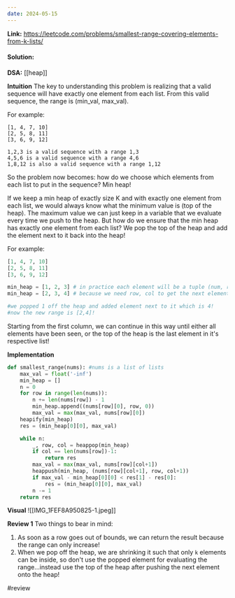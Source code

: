 ```yaml
---
date: 2024-05-15
---
```

**Link:** https://leetcode.com/problems/smallest-range-covering-elements-from-k-lists/
#### Solution:

**DSA:** [[heap]]

**Intuition**
The key to understanding this problem is realizing that a valid sequence will have exactly one element from each list. From this valid sequence, the range is (min_val, max_val). 

For example:
```
[1, 4, 7, 10]
[2, 5, 8, 11]
[3, 6, 9, 12]

1,2,3 is a valid sequence with a range 1,3
4,5,6 is a valid sequence with a range 4,6
1,8,12 is also a valid sequence with a range 1,12
```

So the problem now becomes: how do we choose which elements from each list to put in the sequence? Min heap!

If we keep a min heap of exactly size K and with exactly one element from each list, we would always know what the minimum value is (top of the heap). The maximum value we can just keep in a variable that we evaluate every time we push to the heap. But how do we ensure that the min heap has exactly one element from each list? We pop the top of the heap and add the element next to it back into the heap!

For example:
```python
[1, 4, 7, 10]
[2, 5, 8, 11]
[3, 6, 9, 12]

min_heap = [1, 2, 3] # in practice each element will be a tuple (num, row, col)
min_heap = [2, 3, 4] # because we need row, col to get the next element to add

#we popped 1 off the heap and added element next to it which is 4!
#now the new range is [2,4]!
```

Starting from the first column, we can continue in this way until either all elements have been seen, or the top of the heap is the last element in it's respective list!

**Implementation**
```python
def smallest_range(nums): #nums is a list of lists
	max_val = float('-inf')
	min_heap = []
	n = 0
	for row in range(len(nums)):
		n += len(nums[row]) - 1
		min_heap.append((nums[row][0], row, 0))
		max_val = max(max_val, nums[row][0])
	heapify(min_heap)
	res = (min_heap[0][0], max_val)

	while n:
		_, row, col = heappop(min_heap)
		if col == len(nums[row])-1:
			return res
		max_val = max(max_val, nums[row][col+1])
		heappush(min_heap, (nums[row][col+1], row, col+1))
		if max_val - min_heap[0][0] < res[1] - res[0]:
			res = (min_heap[0][0], max_val)
		n -= 1
	return res
```

**Visual** 
![[IMG_1FEF8A950825-1.jpeg]]

**Review 1**
Two things to bear in mind:
1. As soon as a row goes out of bounds, we can return the result because the range can only increase!
2. When we pop off the heap, we are shrinking it such that only `k` elements can be inside, so don't use the popped element for evaluating the range...instead use the top of the heap after pushing the next element onto the heap!

#review 
